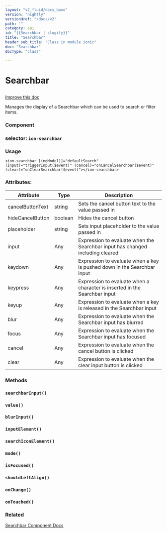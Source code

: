 ```yaml
---
layout: "v2_fluid/docs_base"
version: "nightly"
versionHref: "/docs/v2"
path: ""
category: api
id: "{{Searchbar | slugify}}"
title: "Searchbar"
header_sub_title: "Class in module ionic"
doc: "Searchbar"
docType: "class"

---
```










<h1 class="api-title">


Searchbar






</h1>

<a class="improve-v2-docs" href='http://github.com/driftyco/ionic/edit/2.0/ionic/components/searchbar/searchbar.ts#L30'>
Improve this doc
</a>






<!-- description -->

<p>Manages the display of a Searchbar which can be used to search or filter items.</p>


<h3>Component</h3>
<h3>selector: <code>ion-searchbar</code></h3>
<!-- @usage tag -->

<h3 style="margin-bottom: 7px">Usage</h3>


<pre><code class="lang-html">&lt;ion-searchbar [(ngModel)]=&quot;defaultSearch&quot; (input)=&quot;triggerInput($event)&quot; (cancel)=&quot;onCancelSearchbar($event)&quot; (clear)=&quot;onClearSearchbar($event)&quot;&gt;&lt;/ion-searchbar&gt;
</code></pre>




<!-- @property tags -->

<h3>Attributes:</h3>
<table class="table" style="margin:0;">
<thead>
<tr>
<th>Attribute</th>
















































<th>Type</th>


<th>Description</th>
</tr>
</thead>
<tbody>

<tr>
<td>
cancelButtonText
</td>


<td>
string
</td>


<td>
Sets the cancel button text to the value passed in
</td>
</tr>

<tr>
<td>
hideCancelButton
</td>


<td>
boolean
</td>


<td>
Hides the cancel button
</td>
</tr>

<tr>
<td>
placeholder
</td>


<td>
string
</td>


<td>
Sets input placeholder to the value passed in
</td>
</tr>

<tr>
<td>
input
</td>


<td>
Any
</td>


<td>
Expression to evaluate when the Searchbar input has changed including cleared
</td>
</tr>

<tr>
<td>
keydown
</td>


<td>
Any
</td>


<td>
Expression to evaluate when a key is pushed down in the Searchbar input
</td>
</tr>

<tr>
<td>
keypress
</td>


<td>
Any
</td>


<td>
Expression to evaluate when a character is inserted in the Searchbar input
</td>
</tr>

<tr>
<td>
keyup
</td>


<td>
Any
</td>


<td>
Expression to evaluate when a key is released in the Searchbar input
</td>
</tr>

<tr>
<td>
blur
</td>


<td>
Any
</td>


<td>
Expression to evaluate when the Searchbar input has blurred
</td>
</tr>

<tr>
<td>
focus
</td>


<td>
Any
</td>


<td>
Expression to evaluate when the Searchbar input has focused
</td>
</tr>

<tr>
<td>
cancel
</td>


<td>
Any
</td>


<td>
Expression to evaluate when the cancel button is clicked
</td>
</tr>

<tr>
<td>
clear
</td>


<td>
Any
</td>


<td>
Expression to evaluate when the clear input button is clicked
</td>
</tr>

</tbody>
</table>


<!-- methods on the class -->

<h3>Methods</h3>

<div id="searchbarInput"></div>

<h3>
<code>searchbarInput()</code>
  

</h3>












<div id="value"></div>

<h3>
<code>value()</code>
  

</h3>












<div id="blurInput"></div>

<h3>
<code>blurInput()</code>
  

</h3>












<div id="inputElement"></div>

<h3>
<code>inputElement()</code>
  

</h3>












<div id="searchIconElement"></div>

<h3>
<code>searchIconElement()</code>
  

</h3>












<div id="mode"></div>

<h3>
<code>mode()</code>
  

</h3>












<div id="isFocused"></div>

<h3>
<code>isFocused()</code>
  

</h3>












<div id="shouldLeftAlign"></div>

<h3>
<code>shouldLeftAlign()</code>
  

</h3>












<div id="onChange"></div>

<h3>
<code>onChange()</code>
  

</h3>












<div id="onTouched"></div>

<h3>
<code>onTouched()</code>
  

</h3>










<!-- related link -->

<h3>Related</h3>

<a href='/docs/v2/components#searchbar'>Searchbar Component Docs</a><!-- end content block -->


<!-- end body block -->


